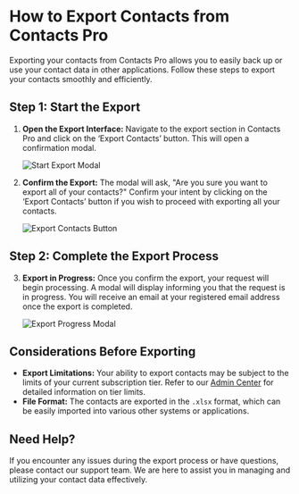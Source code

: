 # How to Export Contacts from Contacts Pro

Exporting your contacts from Contacts Pro allows you to easily back up or use your contact data in other applications. Follow these steps to export your contacts smoothly and efficiently.

## Step 1: Start the Export

1. **Open the Export Interface:** Navigate to the export section in Contacts Pro and click on the ‘Export Contacts’ button. This will open a confirmation modal.

   ![Start Export Modal](/assets/img/teams-pro/exportModal.png)

2. **Confirm the Export:** The modal will ask, "Are you sure you want to export all of your contacts?" Confirm your intent by clicking on the ‘Export Contacts’ button if you wish to proceed with exporting all your contacts.

   ![Export Contacts Button](/assets/img/teams-pro/exportButton.png)

## Step 2: Complete the Export Process

3. **Export in Progress:** Once you confirm the export, your request will begin processing. A modal will display informing you that the request is in progress. You will receive an email at your registered email address once the export is completed.

   ![Export Progress Modal](/assets/img/teams-pro/exporting.png)

## Considerations Before Exporting

- **Export Limitations:** Your ability to export contacts may be subject to the limits of your current subscription tier. Refer to our [Admin Center](https://admin.teams-pro.com/) for detailed information on tier limits.
- **File Format:** The contacts are exported in the `.xlsx` format, which can be easily imported into various other systems or applications.

## Need Help?

If you encounter any issues during the export process or have questions, please contact our support team. We are here to assist you in managing and utilizing your contact data effectively.

<Intercom />
<Hubspot />
<Clarity />
<GoogleAnalytics />